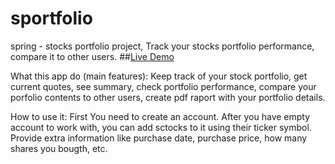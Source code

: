 # sportfolio
spring - stocks portfolio project, 
Track your stocks portfolio performance, compare it to other users.
##<a href="#">Live Demo</a> 

What this app do (main features):
Keep track of your stock portfolio, get current quotes, see summary, check portfolio performance, compare your porfolio contents to other users, create pdf raport with your portfolio details.

How to use it:
First You need to create an account. After you have empty account to work with, you can add sctocks to it using their ticker symbol. Provide extra information like purchase date, purchase price, how many shares you bougth, etc. 
